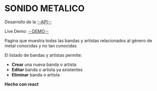 # SONIDO METALICO #

Desarrollo de la [--API--](https://github.com/RominaSaravia/API-metalbands)

Live Demo: [--DEMO--](https://metalbands-api.herokuapp.com/)

Pagina que muestra todas las bandas y artistas relacionados al género de metal conocidas y no tan conocidas

El listado de bandas y artistas permite: 
* __Crear__ una nueva banda o artista
* __Editar__ banda o artista ya existentes
* __Eliminar__ banda o artista

__Hecho con react__
